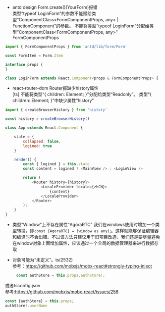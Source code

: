 * antd design Form.create()(YourForm)报错   
类型“typeof LoginForm”的参数不能赋给类型“ComponentClass<FormComponentProps, any> | FunctionComponent<FormComponentProps>”的参数。
  不能将类型“typeof LoginForm”分配给类型“ComponentClass<FormComponentProps, any>”   
  FormComponentProps

```js
import { FormComponentProps } from 'antd/lib/form/Form'

const FormItem = Form.Item

interface props {
}

class LoginForm extends React.Component<props & FormComponentProps> {
  ```

* react-router-dom Router报缺少history属性   
[ts]
不能将类型“{ children: Element; }”分配给类型“Readonly<RouterProps>”。
  类型“{ children: Element; }”中缺少属性“history”
```js
import { createBrowserHistory } from 'history'

const history = createBrowserHistory()

class App extends React.Component {

    state = {
        collapsed: false,
        logined: true
    }

    render() {
        const { logined } = this.state
        const content = logined ? <MainView /> : <LoginView />

        return (
            <Router history={history}>
                <LocaleProvider locale={zhCN}>
                    {content}
                </LocaleProvider>
            </Router>
        );
    }
}
```

* 类型“Window”上不存在属性“AgoraRTC”
我们在windows使用时增加一个类型转换，即`const {AgoraRTC} = (window as any)`;。这样就能够保证编辑器和编译时不会出错。不过该方法只建议用于旧项目改造，我们还是要尽量避免在window对象上面增加属性，应该通过一个全局的数据管理器来进行数据存取


* 对象可能为“未定义”。ts(2532)   
参考：https://github.com/mobxjs/mobx-react#strongly-typing-inject
```js
     const authStore = this.props.authStore!;
```
或者tsconfig.json   
参考:https://github.com/mobxjs/mobx-react/issues/256
```js
const {authStore} = this.props;
authStore!.userName
```
